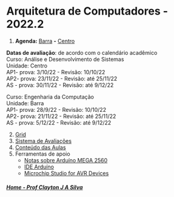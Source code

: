 # Arquitetura de Computadores - 2022.2

1. **Agenda:** [Barra](https://1drv.ms/b/s!AsTd8oN7mu8pkbFXLfX-Min_RR3xXQ?e=dQMbVk) **-** [Centro](https://1drv.ms/b/s!AsTd8oN7mu8pkbFYfNTFsphBQWjRXw?e=Bvff7F)  

**Datas de avaliação**: de acordo com o calendário acadêmico  
Curso: Análise e Desenvolvimento de Sistemas  
Unidade: Centro  
AP1- prova: 3/10/22 - Revisão: 10/10/22  
AP2- prova: 23/11/22 - Revisão: até 25/11/22  
AS - prova: 30/11/22 - Revisão: até 9/12/22

Curso: Engenharia da Computação  
Unidade: Barra  
AP1- prova: 28/9/22 - Revisão: 10/10/22  
AP2- prova: 21/11/22 - Revisão: até 25/11/22  
AS - prova: 5/12/22 - Revisão: até 9/12/22

2. [Grid](arq_aulas/Grid_Arquitetura.md)
3. [Sistema de Avaliações](/./avaliacoes.md)
4. [Conteúdo das Aulas](arq_aulas.md)
5. Ferramentas de apoio
   * [Notas sobre Arduíno MEGA 2560](arduino.md)  
   * [IDE Arduíno](https://www.arduino.cc/en/software)
   * [Microchip Studio for AVR Devices](https://www.microchip.com/en-us/tools-resources/develop/microchip-studio#Downloads)  
  
##### [Home - Prof Clayton J A Silva](/./index.md)
